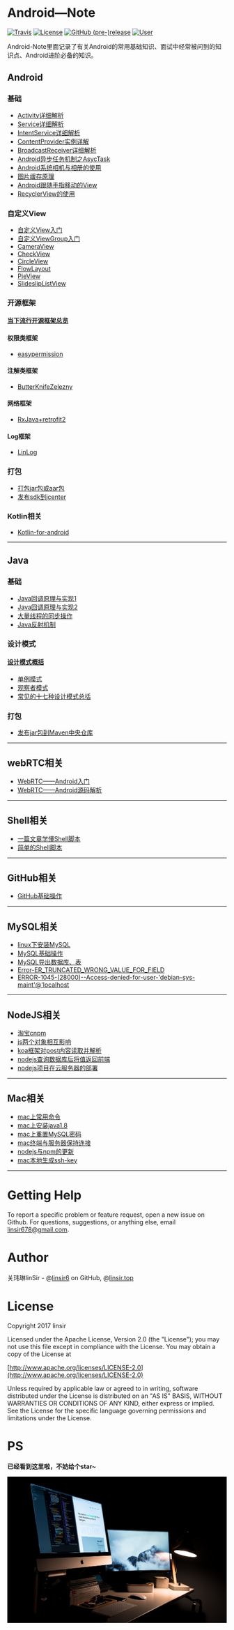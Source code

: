 # Android—Note

[![Travis](https://img.shields.io/badge/build-passing-brightgreen.svg)](https://github.com/linsir6) [![License](https://img.shields.io/badge/license-Apache%202-4EB1BA.svg)](https://www.apache.org/licenses/LICENSE-2.0.html) [![GitHub (pre-)release](https://img.shields.io/badge/release-v1.0.0-ff69b4.svg)](https://github.com/linsir6/Android-Notes/releases) [![User](https://img.shields.io/badge/user-linsir-yellow.svg)](https://github.com/linsir6)







Android-Note里面记录了有关Android的常用基础知识、面试中经常被问到的知识点、Android进阶必备的知识。



## Android

### 基础

- [Activity详细解析](/Android基础/Activity详细解析.md)
- [Service详细解析](/Android基础/Service详细解析.md)
- [IntentService详细解析](/Android基础/IntentService详细解析.md)
- [ContentProvider实例详解](/Android基础/ContentProvider实例详解.md)
- [BroadcastReceiver详细解析](/Android基础/BroadcastReceiver详细解析.md)
- [Android异步任务机制之AsycTask](/Android基础/Android异步任务机制之AsycTask.md)
- [Android系统相机与相册的使用](/Android基础/Android中相机与相册的详细使用.md)
- [图片缓存原理](/Android基础/图片缓存原理.md)
- [Android跟随手指移动的View](/Android基础/Android跟随手指移动的view.md)
- [RecyclerView的使用](/Android基础/RecyclerView的简介.md)


### 自定义View

- [自定义View入门](/Android自定义View/自定义View入门.md)
- [自定义ViewGroup入门](/Android自定义View/自定义ViewGroup入门.md)
- [CameraView](/Android自定义View/自定义View——CameraView.md)
- [CheckView](/Android自定义View/自定义View——CheckView.md)
- [CircleView](/Android自定义View/自定义View——CircleView.md)
- [FlowLayout](/Android自定义View/自定义View——FlowLayout.md)
- [PieView](/Android自定义View/自定义View——PieView.md)
- [SlideslipListView](/Android自定义View/自定义view——sideslipListView.md)


### 开源框架


#### [当下流行开源框架总览](/Android开源框架相关/Android当下最流行的开源框架总结.md)

#### 权限类框架

- [easypermission](/Android开源框架相关/动态申请权限库：easypermissions使用与源码解析.md)

#### 注解类框架

- [ButterKnifeZelezny](/Android开源框架相关/Android黑科技——ButterKnifeZelezny.md)

#### 网络框架

- [RxJava+retrofit2](/Android开源框架相关/RxJava+retrofit2实现安卓中网络操作.md)

#### Log框架

- [LinLog](/Android开源框架相关/一款Android的Log、Toast的库.md)


### 打包

- [打包jar包或aar包](/Android打包相关/Android将library打包成jar文件或aar文件.md)
- [发布sdk到jcenter](/Android打包相关/Android发布sdk到jcenter.md)


### Kotlin相关

- [Kotlin-for-android](/Kotlin相关/Kotlin-for-android.md)


----


## Java

### 基础

- [Java回调原理与实现1](/Java相关/Java回调的原理与实现.md)
- [Java回调原理与实现2](/Java相关/Java利用listener实现回调，即观察者模式.md)
- [大量线程的同步操作](/Java相关/Java利用ExecutorService实现同步执行大量线程.md)
- [Java反射机制](/Java相关/Java注解的编写与Java的反射机制.md)



### 设计模式

#### [设计模式概括](/设计模式相关/设计模式概括.md)

- [单例模式](/设计模式相关/单例模式.md)
- [观察者模式](/设计模式相关/观察者模式.md)
- [常见的十七种设计模式总括](/Java相关/面向对象的六大原则以及常见的十七种设计模式.md)


### 打包

- [发布jar包到Maven中央仓库](/Java相关/发布jar包到Maven中央仓库.md)

----



## webRTC相关

- [WebRTC——Android入门](/webRTC相关/WebRTC——Android入门.md)  
- [WebRTC——Android源码解析](/webRTC相关/WebRTC-Android源码解析.md) 

----

## Shell相关

- [一篇文章学懂Shell脚本](/Shell脚本相关/一篇文章学懂Shell脚本.md)
- [简单的Shell脚本](/Shell脚本相关/简单的Shell脚本.md)


----


## GitHub相关

- [GitHub基础操作](/GitHub相关/GitHub基础操作.md)

----



## MySQL相关

- [linux下安装MySQL](/MySQL相关/云服务器linux下安装MySQL.md)
- [MySQL基础操作](/MySQL相关/mysql基础操作.md)
- [MySQL导出数据库、表](/MySQL相关/Mysql导出数据库、表(有无数据).md)
- [Error-ER_TRUNCATED_WRONG_VALUE_FOR_FIELD](/MySQL相关/Error--ER_TRUNCATED_WRONG_VALUE_FOR_FIELD.md)
- [ERROR-1045-(28000)--Access-denied-for-user-'debian-sys-maint'@'localhost](/MySQL相关/ERROR-1045-(28000)--Access-denied-for-user-'debian-sys-maint'@'localho.md)

----


## NodeJS相关

- [淘宝cnpm](/NodeJS相关/淘宝cnpm.md)
- [js两个对象相互影响](/NodeJS相关/js实现对象，两个对象会相互影响.md)
- [koa框架对post内容读取并解析](/NodeJS相关/koa框架对post内容读取并解析.md)
- [nodejs查询数据库后将值返回前端](/NodeJS相关/nodejs查询数据库后将值返回前端.md)
- [nodejs项目在云服务器的部署](/NodeJS相关/nodejs项目在云服务器的部署.md)




----


## Mac相关

- [mac上常用命令](/mac相关/mac上常用命令.md)
- [mac上安装java1.8](/mac相关/如何在mac上安装java1-8.md)
- [mac上重置MySQL密码](/mac相关/Mac平台重新设置MySQL的root密码.md)
- [mac终端与服务器保持连接](/mac相关/mac终端与服务器保持连接.md)
- [nodejs与npm的更新](/mac相关/nodejs与npm的更新.md)
- [mac本地生成ssh-key](/mac相关/mac本地生成ssh-key.md)

----

# Getting Help

To report a specific problem or feature request, open a new issue on Github. For questions, suggestions, or anything else, email linsir678@gmail.com.



# Author

关玮琳linSir - @[linsir6](https://github.com/linsir6) on GitHub, @[linsir.top](http://linsir.top)

# License

Copyright 2017 linsir

Licensed under the Apache License, Version 2.0 (the "License"); you may not use this file except in compliance with the License. You may obtain a copy of the License at

[http://www.apache.org/licenses/LICENSE-2.0](http://www.apache.org/licenses/LICENSE-2.0)

Unless required by applicable law or agreed to in writing, software distributed under the License is distributed on an "AS IS" BASIS, WITHOUT WARRANTIES OR CONDITIONS OF ANY KIND, either express or implied. See the License for the specific language governing permissions and limitations under the License.



# PS
**已经看到这里啦，不妨给个star~**

![](/img/background.jpg)



